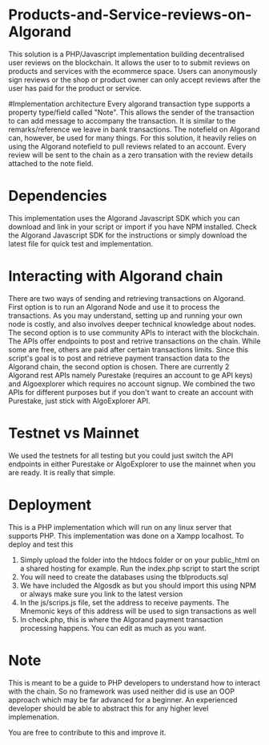 # Products-and-Service-reviews-on-Algorand
This solution is a PHP/Javascript implementation building decentralised user reviews on the blockchain. It allows the user to to submit reviews on products and services with the ecommerce space. Users can anonymously sign reviews or the shop or product owner can only accept reviews after the user has paid for the product or service. 

#Implementation architecture
Every algorand transaction type supports a property type/field called "Note". This allows the sender of the transaction to can add message to accompany the transaction. It is similar to the remarks/reference we leave in bank transactions. The notefield on Algorand can, however, be used for many things. For this solution, it heavily relies on using the Algorand notefield to pull reviews related to an account. Every review will be sent to the chain as a zero transation with the review details attached to the note field. 

# Dependencies
This implementation uses the Algorand Javascript SDK which you can download and link in your script or import if you have NPM installed. Check the Algorand Javascript SDK for the instructions or simply download the latest file for quick test and implementation. 

# Interacting with Algorand chain
There are two ways of sending and retrieving transactions on Algorand. First option is to run an Algorand Node and use it to process the transactions. As you may understand, setting up and running your own node is costly, and also involves deeper technical knowledge about nodes. The second option is to use community APIs to interact with the blockchain. The APIs offer endpoints to post and retrive transactions on the chain. While some are free, others are paid after certain transactions limits. Since this script's goal is to post and retrieve payment transaction data to the Algorand chain, the second option is chosen. There are currently 2 Algorand rest APIs namely Purestake (requires an account to ge API keys) and Algoexplorer which requires no account signup. We combined the two APIs for different purposes but if you don't want to create an account with Purestake, just stick with AlgoExplorer API. 

# Testnet vs Mainnet
We used the testnets for all testing but you could just switch the API endpoints in either Purestake or AlgoExplorer to use the mainnet when you are ready. It is really that simple. 

# Deployment
This is a PHP implementation which will run on any linux server that supports PHP. This implementation was done on a Xampp localhost. To deploy and test this
1. Simply upload the folder into the htdocs folder or on your public_html on a shared hosting for example. Run the index.php script to start the script
2. You will need to create the databases using the tblproducts.sql
3. We have included the Algosdk as but you should import this using NPM or always make sure you link to the latest version
4. In the js/scrips.js file, set the address to receive payments. The Mnemonic keys of this address will be used to sign transactions as well
5. In check.php, this is where the Algorand payment transaction processing happens. You can edit as much as you want. 

# Note
This is meant to be a guide to PHP developers to understand how to interact with the chain. So no framework was used neither did is use an OOP approach which may be far advanced for a beginner. An experienced developer should be able to abstract this for any higher level implemenation. 

You are free to contribute to this and improve it. 

